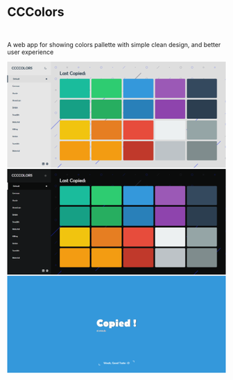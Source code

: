 # CCColors
<br>

A web app for showing colors pallette with simple clean design, and better user experience

<img src="/screen shots/screenshot 1.png" alt="screenshot"/>
<img src="/screen shots/screnshot 2.png" alt="screenshot"/>
<img src="/screen shots/screenshot 3.png" alt="screenshot"/>
